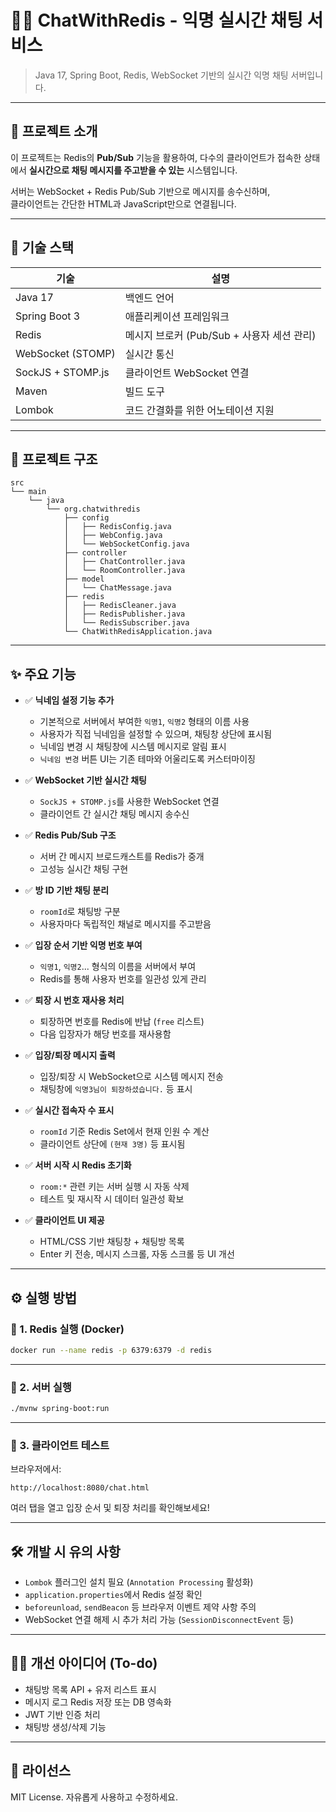 # 🧑‍💬 ChatWithRedis - 익명 실시간 채팅 서비스

> Java 17, Spring Boot, Redis, WebSocket 기반의 실시간 익명 채팅 서버입니다.

---

## 🚀 프로젝트 소개

이 프로젝트는 Redis의 **Pub/Sub** 기능을 활용하여,
다수의 클라이언트가 접속한 상태에서 **실시간으로 채팅 메시지를 주고받을 수 있는** 시스템입니다.

서버는 WebSocket + Redis Pub/Sub 기반으로 메시지를 송수신하며,  
클라이언트는 간단한 HTML과 JavaScript만으로 연결됩니다.

---

## 🔧 기술 스택

| 기술 | 설명 |
|------|------|
| Java 17 | 백엔드 언어 |
| Spring Boot 3 | 애플리케이션 프레임워크 |
| Redis | 메시지 브로커 (Pub/Sub + 사용자 세션 관리) |
| WebSocket (STOMP) | 실시간 통신 |
| SockJS + STOMP.js | 클라이언트 WebSocket 연결 |
| Maven | 빌드 도구 |
| Lombok | 코드 간결화를 위한 어노테이션 지원 |

---

## 📁 프로젝트 구조

```
src
└── main
    └── java
        └── org.chatwithredis
            ├── config
            │   ├── RedisConfig.java
            │   ├── WebConfig.java
            │   └── WebSocketConfig.java
            ├── controller
            │   ├── ChatController.java
            │   └── RoomController.java
            ├── model
            │   └── ChatMessage.java
            ├── redis
            │   ├── RedisCleaner.java
            │   ├── RedisPublisher.java
            │   └── RedisSubscriber.java
            └── ChatWithRedisApplication.java
```

---

## ✨ 주요 기능

- ✅ **닉네임 설정 기능 추가**
  - 기본적으로 서버에서 부여한 `익명1`, `익명2` 형태의 이름 사용
  - 사용자가 직접 닉네임을 설정할 수 있으며, 채팅창 상단에 표시됨
  - 닉네임 변경 시 채팅창에 시스템 메시지로 알림 표시
  - `닉네임 변경` 버튼 UI는 기존 테마와 어울리도록 커스터마이징

- ✅ **WebSocket 기반 실시간 채팅**
  - `SockJS + STOMP.js`를 사용한 WebSocket 연결
  - 클라이언트 간 실시간 채팅 메시지 송수신

- ✅ **Redis Pub/Sub 구조**
  - 서버 간 메시지 브로드캐스트를 Redis가 중개
  - 고성능 실시간 채팅 구현

- ✅ **방 ID 기반 채팅 분리**
  - `roomId`로 채팅방 구분
  - 사용자마다 독립적인 채널로 메시지를 주고받음

- ✅ **입장 순서 기반 익명 번호 부여**
  - `익명1`, `익명2`... 형식의 이름을 서버에서 부여
  - Redis를 통해 사용자 번호를 일관성 있게 관리

- ✅ **퇴장 시 번호 재사용 처리**
  - 퇴장하면 번호를 Redis에 반납 (`free` 리스트)
  - 다음 입장자가 해당 번호를 재사용함

- ✅ **입장/퇴장 메시지 출력**
  - 입장/퇴장 시 WebSocket으로 시스템 메시지 전송
  - 채팅창에 `익명3님이 퇴장하셨습니다.` 등 표시

- ✅ **실시간 접속자 수 표시**
  - `roomId` 기준 Redis Set에서 현재 인원 수 계산
  - 클라이언트 상단에 `(현재 3명)` 등 표시됨

- ✅ **서버 시작 시 Redis 초기화**
  - `room:*` 관련 키는 서버 실행 시 자동 삭제
  - 테스트 및 재시작 시 데이터 일관성 확보

- ✅ **클라이언트 UI 제공**
  - HTML/CSS 기반 채팅창 + 채팅방 목록
  - Enter 키 전송, 메시지 스크롤, 자동 스크롤 등 UI 개선

---

## ⚙️ 실행 방법

### 🔸 1. Redis 실행 (Docker)

```bash
docker run --name redis -p 6379:6379 -d redis
```

---

### 🔸 2. 서버 실행

```bash
./mvnw spring-boot:run
```

---

### 🔸 3. 클라이언트 테스트

브라우저에서:

```
http://localhost:8080/chat.html
```

여러 탭을 열고 입장 순서 및 퇴장 처리를 확인해보세요!

---

## 🛠️ 개발 시 유의 사항

- `Lombok` 플러그인 설치 필요 (`Annotation Processing` 활성화)
- `application.properties`에서 Redis 설정 확인
- `beforeunload`, `sendBeacon` 등 브라우저 이벤트 제약 사항 주의
- WebSocket 연결 해제 시 추가 처리 가능 (`SessionDisconnectEvent` 등)

---

## 🙋‍♂️ 개선 아이디어 (To-do)

- 채팅방 목록 API + 유저 리스트 표시
- 메시지 로그 Redis 저장 또는 DB 영속화
- JWT 기반 인증 처리
- 채팅방 생성/삭제 기능

---

## 📜 라이선스

MIT License. 자유롭게 사용하고 수정하세요.
